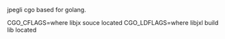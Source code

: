 jpegli cgo based for golang.

CGO_CFLAGS=where libjx souce located
CGO_LDFLAGS=where libjxl build lib located
